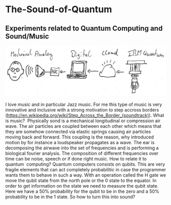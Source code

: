 # The-Sound-of-Quantum
## Experiments related to Quantum Computing and Sound/Music

<img src="https://github.com/TMuehge/The-Sound-of-Quantum/blob/main/artwork/quantum-sketch1.png?raw=true" alt="Employee data" title="Employee Data title">

I love music and in particular Jazz music. 
For me this type of music is very innovative and inclusive with a strong motivation to step accross borders (https://en.wikipedia.org/wiki/Step_Across_the_Border_(soundtrack)).
What is music? 
Physically sond is a mechanical longitudinal or compression air wave.
The air particles are coupled between each other which means that they are somehow connected via elastic springs causing air particles moving back and forward. This coupling is the reason, why introduced motion by for instance a loudspeaker propagates as a wave.
The ear is decomposing the airwave into the set of frequencies and is performing a biological fourier analysis.
The composition of different frequencies over time can be noise, speech or if done right music.
How to relate it to quantum  computing?
Quantum computers consists on qubits. This are very fragile elements that can act completely probabilitic in case the programmer wants them to behave in such a way.
With an operation called the H gate we move the qubit state from the north pole or the 0 state to the equator.
In order to get information on the state we need to measure the qubit state.
Here we have a 50% probability for the qubit to be in the zero and a 50% probability to be in the 1 state.
So how to turn this into sound?
